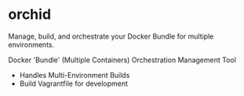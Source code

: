 orchid
======

Manage, build, and orchestrate your Docker Bundle for multiple environments.

Docker 'Bundle' (Multiple Containers) Orchestration Management Tool


- Handles Multi-Environment Builds
- Build Vagrantfile for development

